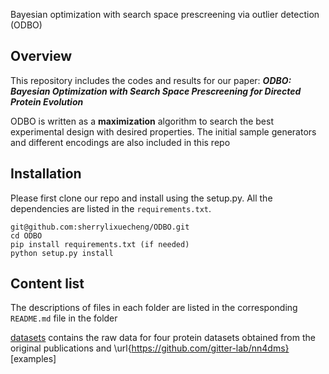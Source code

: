 Bayesian optimization with search space prescreening via outlier detection (ODBO)
## Overview
This repository includes the codes and results for our paper:
***ODBO: Bayesian Optimization with Search Space Prescreening for Directed Protein Evolution***

ODBO is written as a **maximization** algorithm to search the best experimental design with desired properties. The initial sample generators and different encodings are also included in this repo

## Installation
Please first clone our repo and install using the setup.py. All the dependencies are listed in the ```requirements.txt```.

```
git@github.com:sherrylixuecheng/ODBO.git
cd ODBO
pip install requirements.txt (if needed)
python setup.py install 
```

## Content list
The descriptions of files in each folder are listed in the corresponding ```README.md``` file in the folder 

[datasets](datasets) contains the raw data for four protein datasets obtained from the original publications and \url{https://github.com/gitter-lab/nn4dms}
[examples]
